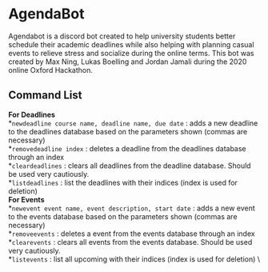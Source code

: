 # AgendaBot

Agendabot is a discord bot created to help university students better schedule their academic deadlines while also helping with planning casual events to relieve stress and socialize during the online terms. This bot was created by Max Ning, Lukas Boelling and Jordan Jamali during the 2020 online Oxford Hackathon.

## Command List
**For Deadlines** \
*`newdeadline course name, deadline name, due date` : adds a new deadline to the deadlines database based on the parameters shown (commas are necessary)\
*`removedeadline index` : deletes a deadline from the deadlines database through an index \
*`cleardeadlines` : clears all deadlines from the deadline database. Should be used very cautiously. \
*`listdeadlines` : list the deadlines with their indices (index is used for deletion) \
**For Events** \
*`newevent event name, event description, start date` : adds a new event to the events database based on the parameters shown (commas are necessary)\
*`removeevents` : deletes a event from the events database through an index \
*`clearevents` : clears all events from the events database. Should be used very cautiously. \
*`listevents` : list all upcoming with their indices (index is used for deletion) \



